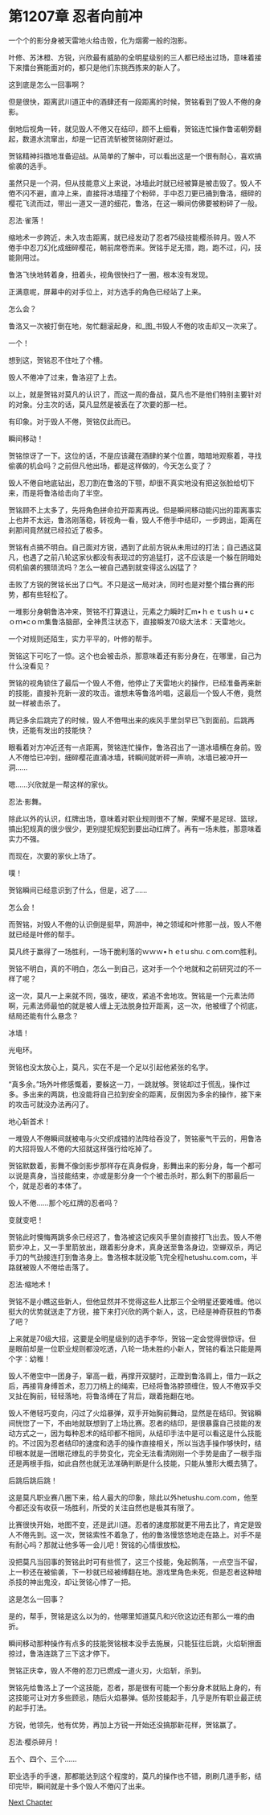 # 第1207章 忍者向前冲

一个个的影分身被天雷地火给击毁，化为烟雾一般的泡影。

叶修、苏沐橙、方锐，兴欣最有威胁的全明星级别的三人都已经出过场，意味着接下来擂台赛能面对的，都只是他们东挑西拣来的新人了。

这到底是怎么一回事啊？

但是很快，距离武川道正中的酒肆还有一段距离的时候，贺铭看到了毁人不倦的身影。

倒地后视角一转，就见毁人不倦又在结印，顾不上细看，贺铭连忙操作鲁诺朝旁翻起，数道水流窜出，却是一记百流斩被贺铭刚好避过。

贺铭精神抖擞地准备迎战。从简单的了解中，可以看出这是一个很有耐心，喜欢搞偷袭的选手。

虽然只是一个洞，但从技能意义上来说，冰墙此时就已经被算是被击毁了。毁人不倦不闪不避，直冲上来，直接将冰墙撞了个粉碎，手中忍刀更已捅到鲁洛，细碎的樱花飞流而过，带出一道又一道的细花，鲁洛，在这一瞬间仿佛要被粉碎了一般。

忍法·雀落！

缩地术一步跨近，未入攻击距离，就已经发动了忍者75级技能樱杀碎月。毁人不倦手中忍刀幻化成细碎樱花，朝前席卷而来。贺铭手足无措，跑，跑不过，闪，技能刚用过。

鲁洛飞快地转着身，扭着头，视角很快扫了一圈，根本没有发现。

正满意呢，屏幕中的对手位上，对方选手的角色已经站了上来。

怎么会？

鲁洛又一次被打倒在地，匆忙翻滚起身，和_图_书毁人不倦的攻击却又一次来了。

一个！

想到这，贺铭忍不住吐了个槽。

毁人不倦冲了过来，鲁洛迎了上去。

以上，就是贺铭对莫凡的认识了，而这一周的备战，莫凡也不是他们特别主要针对的对象。分主次的话，莫凡显然是被丢在了次要的那一栏。

有印象。对于毁人不倦，贺铭仅此而已。

瞬间移动！

贺铭惊讶了一下。这位的话，不是应该藏在酒肆的某个位置，暗暗地观察着，寻找偷袭的机会吗？之前但凡他出场，都是这样做的，今天怎么变了？

毁人不倦自地底钻出，忍刀割在鲁洛的下颚，却很不真实地没有把这张脸给切下来，而是将鲁洛给击向了半空。

贺铭顾不上太多了，先将角色拼命拉开距离再说。但是瞬间移动能闪出的距离事实上也并不太远，鲁洛刚落稳，转视角一看，毁人不倦手中结印，一步跨出，距离在刹那间竟然就已经拉近了极多。

贺铭有点搞不明白。自己面对方锐，遇到了此前方锐从未用过的打法；自己遇这莫凡，也遇了之前八轮这家伙都没有表现过的穷追猛打，这不应该是一个躲在阴暗处伺机偷袭的猥琐流吗？怎么一被自己遇到就变得这么凶猛了？

击败了方锐的贺铭长出了口气。不只是这一局对决，同时也是对整个擂台赛的形势，都有些轻松了。

一堆影分身朝鲁洛冲来，贺铭不打算退让，元素之力瞬时汇m•ｈｅｔusｈｕ•ｃｏｍ•cｏｍ集鲁洛脑部，全神贯注状态下，直接瞬发70级大法术：天雷地火。

一个对规则还陌生，实力平平的，叶修的帮手。

贺铭这下可吃了一惊。这个也会被击杀，那意味着还有影分身在，在哪里，自己为什么没看见？

贺铭的视角锁住了最后一个毁人不倦，他停止了天雷地火的操作，已经准备再来新的技能，直接补充新一波的攻击。谁想未等鲁洛吟唱，这最后一个毁人不倦，竟然就一样被击杀了。

两记多余后跳完了的时候，毁人不倦甩出来的疾风手里剑早已飞到面前。后跳再快，还能有发出的技能快？

眼看着对方冲近还有一点距离，贺铭连忙操作，鲁洛召出了一道冰墙横在身前。毁人不倦恰已冲到，细碎樱花直涌冰墙，转瞬间就听砰一声响，冰墙已被冲开一洞……

嗯……兴欣就是一帮这样的家伙。

忍法·影舞。

除此以外的认识，红牌出场，意味着对职业规则很不了解，荣耀不是足球、篮球，搞出犯规真的很少很少，更别提犯规犯到要出动红牌了。再有一场未胜，那意味着实力不强。

而现在，次要的家伙上场了。

噗！

贺铭瞬间已经意识到了什么，但是，迟了……

怎么会！

而贺铭，对毁人不倦的认识倒是挺早，网游中，神之领域和叶修那一战，毁人不倦就已经是叶修的帮手。

莫凡终于赢得了一场胜利，一场干脆利落的ｗｗｗ•ｈｅtｕshu.ｃoｍ.coｍ胜利。

贺铭不明白，真的不明白，怎么一到自己，这对手一个个地就和之前研究过的不一样了呢？

这一次，莫凡一上来就不同，强攻，硬攻，紧追不舍地攻。贺铭是一个元素法师啊，元素法师最怕的就是被人缠上无法脱身拉开距离，这一次，他被缠了个彻底，结局还能有什么悬念？

冰墙！

光电环。

贺铭也没太放心上，莫凡，实在不是一个足以引起他紧张的名字。

“真多余。”场外叶修感慨着，要躲这一刀，一跳就够。贺铭却过于慌乱，操作过多。多出来的两跳，也没能将自己拉到安全的距离，反倒因为多余的操作，接下来的攻击可就没办法再闪了。

地心斩首术！

一堆毁人不倦瞬间就被电与火交织成错的法阵给吞没了，贺铭豪气干云的，用鲁洛的大招将毁人不倦的大招就这样强行给吃掉了。

贺铭默数着，影舞不像剑影步那样存在真身假身，影舞出来的影分身，每一个都可以说是真身，当技能结束，亦或是影分身一个个被击杀时，那么剩下的那最后一个，就是忍者的本体了。

毁人不倦……那个吃红牌的忍者吗？

变就变吧！

贺铭此时懊悔两跳多余已经迟了，鲁洛被这记疾风手里剑直接打飞出去。毁人不倦箭步冲上，又一手里箭放出，跟着影分身术，真身送至鲁洛身边，空蝉双杀，两记手刀的气劲接连打到鲁洛身上。鲁洛根本就没能飞完全程hetushu.com.com，半路就被毁人不倦给击落了。

忍法·缩地术！

贺铭不是小瞧这些新人，但他显然并不觉得这些人比那三个全明星还要难缠。他以挺大的优势就送走了方锐，接下来打兴欣的两个新人，这，已经是神奇获胜的节奏了吧？

上来就是70级大招，这要是全明星级别的选手李华，贺铭一定会觉得很惊讶。但是眼前却是一位职业规则都没吃透，八轮一场未胜的小新人，贺铭的看法只能是两个字：幼稚！

毁人不倦空中一团身子，窜高一截，再撑开双腿时，正蹬到鲁洛肩上，借力一跃之后，再接背身缚首术，忍刀刀柄上的绳索，已经将鲁洛脖颈缠住，毁人不倦双手交叉扯在胸前，轻轻落地，将鲁洛缚在了背后，跟着拖翻在地。

毁人不倦轻巧变向，闪过了火焰暴弹，双手开始胸前舞动，显然是在结印。贺铭瞬间恍惚了一下，不由地就联想到了上场比赛。忍者的结印，是很暴露自己技能的发动方式之一，因为每种忍术的结印都不相同，从结印手法中是可以看这是什么技能的。不过因为忍者结印的速度和选手的操作直接相关，所以当选手操作够快时，结印根本就是一团眼花缭乱的手势变化，完全无法看清刚刚一个手势是曲了一根手指还是两根手指，如此自然也就无法准确判断是什么技能，只能从雏形大概去猜了。

后跳后跳后跳！

这是莫凡职业赛八圈下来，给人最大的印象，除此以外hetushu.com.com，他至今都还没有收获一场胜利，所受的关注自然也是极其有限了。

比赛很快开始，地图不变，还是武川道。忍者的速度那就更不用去比了，肯定是毁人不倦先到。这一次，贺铭索性不着急了，他的鲁洛慢悠悠地走在路上。对手不是有耐心吗？那就让他多等一会儿吧！贺铭的心情很放松。

没把莫凡当回事的贺铭此时可有些慌了，这三个技能，兔起鹘落，一点空当不留，上一秒还在被偷袭，下一秒就已经被缚翻在地。游戏里角色未死，但是忍者这种暗杀技的神出鬼没，却让贺铭心悸了一把。

这是怎么一回事？

是的，帮手，贺铭是这么以为的，他哪里知道莫凡和兴欣这边还有那么一堆的曲折。

瞬间移动那种操作有点多的技能贺铭根本没手去施展，只能狂往后跳，火焰斩擦面掠过，鲁洛连跳了三下这才停下。

贺铭正庆幸，毁人不倦的忍刀已燃成一道火刃，火焰斩，杀到。

贺铭先给鲁洛上了一个这技能，忍者，那是很有可能一个影分身术就贴上身的，有这技能可让对方多些顾忌，随后火焰暴弹。低阶技能起手，几乎是所有职业最正统的起手打法。

方锐，他领先，他有优势，再加上方锐一开始还没搞那新花样，贺铭赢了。

忍法·樱杀碎月！

五个、四个、三个……

职业选手的手速，那都能达到这个程度的，莫凡的操作也不错，刷刷几道手影，结印完毕，瞬间就是十多个毁人不倦闪了出来。



[Next Chapter](%E7%AC%AC1208%E7%AB%A0%20%E6%B2%9F%E9%80%9A%E9%97%AE%E9%A2%98.md)